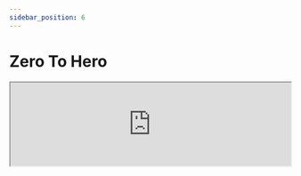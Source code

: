 ```yaml
---
sidebar_position: 6
---
```


# Zero To Hero

<center>
    <iframe width="100%" style={{"aspect-ratio": "16 / 9"}} allow="fullscreen;" src="https://www.youtube.com/embed/XpEDa1LQDyM?rel=0"/>
</center>

